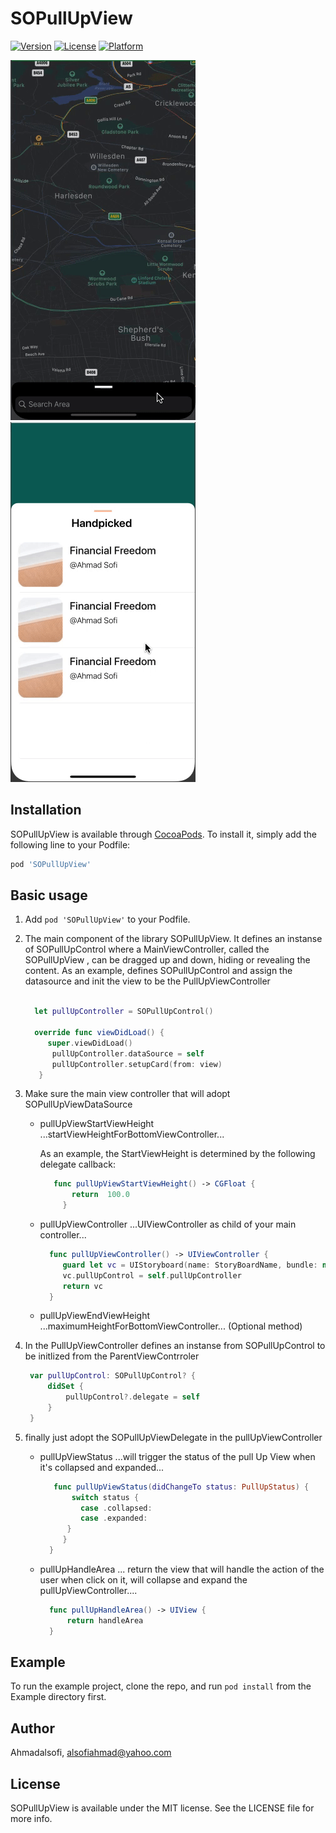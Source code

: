 # SOPullUpView

[![Version](https://img.shields.io/cocoapods/v/SOPullUpView.svg?style=flat)](https://cocoapods.org/pods/SOPullUpView)
[![License](https://img.shields.io/cocoapods/l/SOPullUpView.svg?style=flat)](https://cocoapods.org/pods/SOPullUpView)
[![Platform](https://img.shields.io/cocoapods/p/SOPullUpView.svg?style=flat)](https://cocoapods.org/pods/SOPullUpView)


![](https://raw.githubusercontent.com/Ahmadalsofi/SOPullUpView/master/mapExample.gif)
![](https://raw.githubusercontent.com/Ahmadalsofi/SOPullUpView/master/pickedExample.gif)

## Installation

SOPullUpView is available through [CocoaPods](https://cocoapods.org). To install
it, simply add the following line to your Podfile:

```ruby
pod 'SOPullUpView'
```


## Basic usage

1. Add `pod 'SOPullUpView'` to your Podfile.

2. The main component of the library SOPullUpView. It defines an instanse of SOPullUpControl where a MainViewController, called the SOPullUpView , can be dragged up and down, hiding or revealing the content.
  As an example, defines SOPullUpControl and assign the datasource and init the view to be the PullUpViewController
        
     ```swift
  
       let pullUpController = SOPullUpControl()
       
       override func viewDidLoad() {
          super.viewDidLoad()
           pullUpController.dataSource = self
           pullUpController.setupCard(from: view)
        }
      ```
3. Make sure the main view controller that will adopt SOPullUpViewDataSource 
   * pullUpViewStartViewHeight ...startViewHeightForBottomViewController... 
   
      As an example, the StartViewHeight is determined by the following delegate callback:
   
      ```swift
         func pullUpViewStartViewHeight() -> CGFloat {
             return  100.0
           }
       ```
   * pullUpViewController ...UIViewController as child of your main controller...
   
      ```swift
        func pullUpViewController() -> UIViewController {
           guard let vc = UIStoryboard(name: StoryBoardName, bundle: nil).instantiateInitialViewController() as? YourPullUpView else {return UIViewController()}
           vc.pullUpControl = self.pullUpController
           return vc
        }
       ```
   
   * pullUpViewEndViewHeight  ...maximumHeightForBottomViewController... (Optional method)
   
   
4. In the PullUpViewController defines an instanse from SOPullUpControl to be initlized from the ParentViewContrroler

   ```swift
    var pullUpControl: SOPullUpControl? {
        didSet {
            pullUpControl?.delegate = self
        }
    }
   ```
   
5. finally just adopt the SOPullUpViewDelegate in the pullUpViewController 

    * pullUpViewStatus ...will trigger the status of the pull Up View when it's collapsed and expanded...
    
      ```swift
         func pullUpViewStatus(didChangeTo status: PullUpStatus) {
             switch status {
               case .collapsed:
               case .expanded:
            }
           }
        }
       ```    
       
    * pullUpHandleArea ... return the view that will handle the action of the user when click on it, will collapse and expand the pullUpViewController....
    
      ```swift
        func pullUpHandleArea() -> UIView {
            return handleArea
        }
       ```     

## Example

To run the example project, clone the repo, and run `pod install` from the Example directory first.

## Author

Ahmadalsofi,  alsofiahmad@yahoo.com

## License

SOPullUpView is available under the MIT license. See the LICENSE file for more info.
